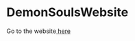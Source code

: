 # DemonSoulsWebsite
 
<p> Go to the website<a href="https://aryantiwari.github.io/DemonSoulsWebsite/"> here</a></p>
